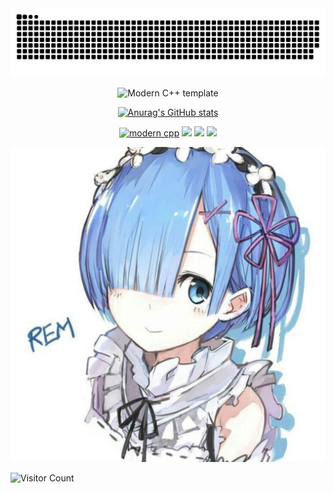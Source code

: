 <picture>
  <source media="(prefers-color-scheme: dark)" srcset="https://raw.githubusercontent.com/dekrt/dekrt/output/github-contribution-grid-snake-dark.svg">
  <source media="(prefers-color-scheme: light)" srcset="https://raw.githubusercontent.com/dekrt/dekrt/output/github-contribution-grid-snake.svg">
  <img alt="github contribution grid snake animation" src="https://raw.githubusercontent.com/dekrt/dekrt/output/github-contribution-grid-snake.svg">
</picture>

<div id="title" align=center>

![Modern C++ template][github-sub-title:img]

[![Anurag's GitHub stats](https://github-readme-stats.vercel.app/api?username=jiangandhao&show_icons=true&theme=tokyonight)](https://b23.tv/iEJTnPp)

[![modern cpp](https://img.shields.io/badge/code-Modern%20C++-blue)](https://learn.microsoft.com/zh-cn/cpp/cpp/welcome-back-to-cpp-modern-cpp) 
![](https://img.shields.io/badge/讨厌-学习-yellow) 
![](https://img.shields.io/badge/性格-开朗-red) 
![](https://img.shields.io/badge/爱好-二次元-red)

</div>

![头像](image/头像.jpg)

![Visitor Count](https://profile-counter.glitch.me/jiangandhao/count.svg)

[github-sub-title:img]: https://readme-typing-svg.herokuapp.com?font=Segoe+Script&center=true&lines=jiangandhao.
